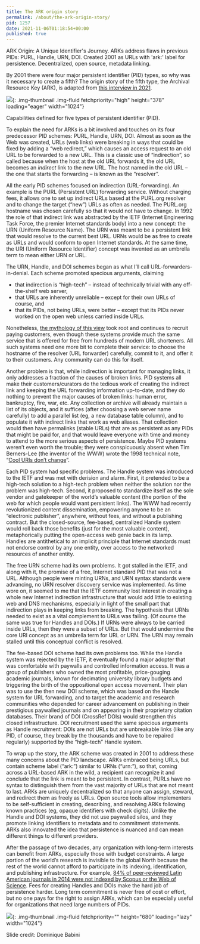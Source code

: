 ```yaml
---
title: The ARK origin story
permalink: /about/the-ark-origin-story/
pid: 1257
date: 2021-11-06T01:18:54+00:00
published: true
---
```


ARK Origin: A Unique Identifier's Journey. ARKs address flaws in previous
PIDs: PURL, Handle, URN, DOI. Created 2001 as URLs with 'ark:' label for
persistence. Decentralized, open source, metadata linking.

<!--more-->

By 2001 there were four major persistent identifier (PID) types, so why was it
necessary to create a fifth? The origin story of the fifth type, the Archival
Resource Key (ARK), is adapted from [this interview in 2021].

![][1]{: .img-thumbnail .img-fluid fetchpriority="high" height="378" loading="eager" width="1024"}

Capabilities defined for five types of persistent identifier (PID).

To explain the need for ARKs is a bit involved and touches on its four
predecessor PID schemes: PURL, Handle, URN, DOI. Almost as soon as the Web was
created, URLs (web links) were breaking in ways that could be fixed by adding
a “web redirect,” which causes an access request to an old URL to be forwarded
to a new URL. This is a classic use of “indirection”, so called because when
the host at the old URL forwards it, the old URL becomes an *indirect* link to
the new URL. The host named in the old URL – the one that starts the
forwarding – is known as the “resolver”.

All the early PID schemes focused on indirection (URL-forwarding). An example
is the PURL (Persistent URL) forwarding service. Without charging fees, it
allows one to set up indirect URLs based at the PURL.org resolver and to
change the target (“new”) URLs as often as needed. The PURL.org hostname was
chosen carefully so that it would not have to change. In 1992 the role of that
indirect link was abstracted by the IETF (Internet Engineering Task Force, the
premier Internet standards body) into a new concept: the URN (Uniform Resource
Name). The URN was meant to be a persistent link that would resolve to the
current best URL. URNs would be as free to create as URLs and would conform to
open Internet standards. At the same time, the URI (Uniform Resource
Identifier) concept was invented as an umbrella term to mean either URN or
URL.

The URN, Handle, and DOI schemes began as what I’ll call
URL-forwarders-in-denial. Each scheme promoted specious arguments, claiming

-   that indirection is “high-tech” – instead of technically trivial with any
    off-the-shelf web server,
-   that URLs are inherently unreliable – except for their own URLs of course,
    and
-   that its PIDs, not being URLs, were better – except that its PIDs never
    worked on the open web unless carried inside URLs.

Nonetheless, [the mythology of this view] took root and continues to recruit
paying customers, even though these systems provide much the same service that
is offered for free from hundreds of modern URL shorteners. All such systems
need one more bit to complete their service: to choose the hostname of the
resolver (URL forwarder) carefully, commit to it, and offer it to their
customers. Any community can do this for itself.

Another problem is that, while indirection is important for managing links, it
only addresses a fraction of the causes of broken links. PID systems all make
their customers/curators do the tedious work of creating the indirect link and
keeping the URL forwarding information up-to-date, and they do nothing to
prevent the major causes of broken links: human error, bankruptcy, fire, war,
etc. Any collection or archive will already maintain a list of its objects,
and it suffices (after choosing a web server name carefully) to add a parallel
list (eg, a new database table column), and to populate it with indirect links
that work as web aliases. That collection would then have permalinks (stable
URLs) that are as persistent as any PIDs that might be paid for, and that
would leave everyone with time and money to attend to the more serious aspects
of persistence. Maybe PID systems weren’t even worth the trouble; they were
conspicuously absent when Tim Berners-Lee (the inventor of the WWW) wrote the
1998 technical note, “[Cool URIs don’t change]”.

Each PID system had specific problems. The Handle system was introduced to the
IETF and was met with derision and alarm. First, it pretended to be a
high-tech solution to a high-tech problem when neither the solution nor the
problem was high-tech. Second, it proposed to standardize itself as the sole
vendor and gatekeeper of the world’s valuable content (the portion of the web
for which people would want persistent links). The WWW had recently
revolutionized content dissemination, empowering anyone to be an “electronic
publisher”, anywhere, without fees, and without a publishing contract. But the
closed-source, fee-based, centralized Handle system would roll back those
benefits (just for the most valuable content), metaphorically putting the
open-access web genie back in its lamp. Handles are antithetical to an
implicit principle that Internet standards must not endorse control by any one
entity, over access to the networked resources of another entity.

The free URN scheme had its own problems. It got stalled in the IETF, and
along with it, the promise of a free, Internet standard PID that was not a
URL. Although people were minting URNs, and URN syntax standards were
advancing, no URN resolver discovery service was implemented. As time wore on,
it seemed to me that the IETF community lost interest in creating a whole new
Internet indirection infrastructure that would add little to existing web and
DNS mechanisms, especially in light of the small part that indirection plays
in keeping links from breaking. The hypothesis that URNs needed to exist as a
vital complement to URLs was failing. (Of course the same was true for Handles
and DOIs.) If URNs were always to be carried inside URLs, then they were a
subset of URLs. But that would undermine the core URI concept as an umbrella
term for URL or URN. The URN may remain stalled until this conceptual conflict
is resolved.

The fee-based DOI scheme had its own problems too. While the Handle system was
rejected by the IETF, it eventually found a major adopter that was comfortable
with paywalls and controlled information access. It was a group of publishers
who owned the most profitable, price-gouging academic journals, known for
decimating university library budgets and triggering the birth of the
oppositional open access movement. Their plan was to use the then new DOI
scheme, which was based on the Handle system for URL forwarding, and to target
the academic and research communities who depended for career advancement on
publishing in their prestigious paywalled journals and on appearing in their
proprietary citation databases. Their brand of DOI (CrossRef DOIs) would
strengthen this closed infrastructure. DOI recruitment used the same specious
arguments as Handle recruitment: DOIs are not URLs but are unbreakable links
(like any PID, of course, they break by the thousands and have to be repaired
regularly) supported by the “high-tech” Handle system.

To wrap up the story, the ARK scheme was created in 2001 to address these many
concerns about the PID landscape. ARKs embraced being URLs, but contain scheme
label (“ark:”) similar to URNs (“urn:”), so that, coming across a URL-based
ARK in the wild, a recipient can recognize it and conclude that the link is
meant to be persistent. In contrast, PURLs have no syntax to distinguish them
from the vast majority of URLs that are not meant to last. ARKs are uniquely
decentralized so that anyone can assign, steward, and redirect them as freely
as URLs. Open source tools allow implementers to be self-sufficient in
creating, describing, and resolving ARKs following known practices (eg, opaque
identifiers with check digits). Unlike the Handle and DOI systems, they did
not use paywalled silos, and they promote linking identifiers to metadata and
to commitment statements. ARKs also innovated the idea that persistence is
nuanced and can mean different things to different providers.

After the passage of two decades, any organization with long-term interests
can benefit from ARKs, especially those with budget constraints. A large
portion of the world’s research is invisible to the global North because the
rest of the world cannot afford to participate in its indexing,
identification, and publishing infrastructure. For example, [84% of
peer-reviewed Latin American journals in 2014 were not indexed by Scopus or
the Web of Science]. Fees for creating Handles and DOIs make the hard job of
persistence harder. Long term commitment is never free of cost or effort, but
no one pays for the right to assign ARKs, which can be especially useful for
organizations that need large numbers of PIDs.

![][2]{: .img-thumbnail .img-fluid fetchpriority="" height="680" loading="lazy" width="1024"}

Slide credit: Dominique Babini


[this interview in 2021]: https://saaers.wordpress.com/2021/09/14/ark-alliance-an-interview-with-john-kunze/
[1]: ../assets/images/pages/about-the-ark-origin-story/image-4.png
[the mythology of this view]: https://n2t.net/ark:13030/c7gb1xh09
[Cool URIs don’t change]: https://www.w3.org/Provider/Style/URI
[84% of peer-reviewed Latin American journals in 2014 were not indexed by Scopus or the Web of Science]: https://www.slideshare.net/Babini/coasp2014-dominique-babini-clacso
[2]: ../assets/images/pages/about-the-ark-origin-story/image-1.png
